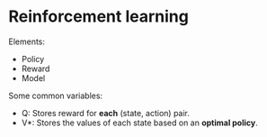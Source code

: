 # Reinforcement learning

Elements:
- Policy
- Reward
- Model

Some common variables:
- Q: Stores reward for **each** (state, action) pair.
- V*: Stores the values of each state based on an **optimal policy**.